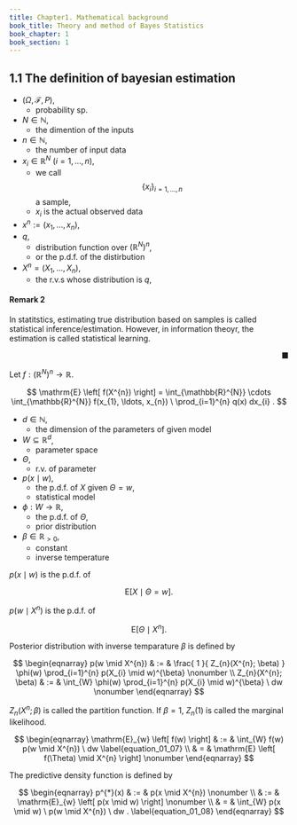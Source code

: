 ```yaml
---
title: Chapter1. Mathematical background
book_title: Theory and method of Bayes Statistics
book_chapter: 1
book_section: 1
---
```


## 1.1 The definition of bayesian estimation

* $(\Omega, \mathcal{F}, P)$,
    * probability sp.
* $N \in \mathbb{N}$,
    * the dimention of the inputs
* $n \in \mathbb{N}$,
    * the number of input data
* $x_{i} \in \mathbb{R}^{N}$ $(i = 1, \ldots, n)$,
    * we call $$\{x_{i}\}_{i=1, \ldots, n}$$ a sample,
    * $x_{i}$ is the actual observed data
* $x^{n} := (x_{1}, \ldots, x_{n})$,
* $q$,
    * distribution function over $(\mathbb{R}^{N})^{n}$,
    * or the p.d.f. of the distirbution
* $X^{n} = (X_{1}, \ldots, X_{n})$,
    * the r.v.s whose distribution is $q$,


#### Remark 2
In statitstics, estimating true distribution based on samples is called statistical inference/estimation.
However, in information theoyr, the estimation is called statistical learning.

<div class="end-of-statement" style="text-align: right">■</div>

Let $f: (\mathbb{R}^{N})^{n} \rightarrow \mathbb{R}$.

$$
    \mathrm{E}
    \left[
        f(X^{n})
    \right]
    =
    \int_{\mathbb{R}^{N}}
    \cdots
    \int_{\mathbb{R}^{N}}
        f(x_{1}, \ldots, x_{n})
    \
    \prod_{i=1}^{n}
        q(x)
        dx_{i}
    .
$$

* $d \in \mathbb{N}$,
    * the dimension of the parameters of given model
* $W \subseteq \mathbb{R}^{d}$,
    * parameter space
* $\Theta$,
    * r.v. of parameter
* $p(x \mid w)$,
    * the p.d.f. of $X$ given $\Theta = w$,
    * statistical model
* $\phi: W \rightarrow \mathbb{R}$,
    * the p.d.f. of $\Theta$,
    * prior distribution
* $\beta \in \mathbb{R}_{> 0}$,
    * constant
    * inverse temperature

$p(x \mid w)$ is the p.d.f. of

$$
    \mathrm{E}
    \left[
        X
        \mid
        \Theta = w
    \right]
    .
$$

$p(w \mid X^{n})$ is the p.d.f. of

$$
    \mathrm{E}
    \left[
        \Theta
        \mid
        X^{n}
    \right]
    .
$$

Posterior distribution with inverse temparature $\beta$ is defined by

$$
\begin{eqnarray}
    p(w \mid X^{n})
    & := &
        \frac{
            1
        }{
            Z_{n}(X^{n}; \beta)
        }
        \phi(w)
        \prod_{i=1}^{n}
            p(X_{i} \mid w)^{\beta}
    \nonumber
    \\
    Z_{n}(X^{n}; \beta)
    & := &
        \int_{W}
            \phi(w)
            \prod_{i=1}^{n}
                p(X_{i} \mid w)^{\beta}
        \ dw
    \nonumber
\end{eqnarray}
$$

$Z_{n}(X^{n}; \beta)$ is called the partition function.
If $\beta=1$, $Z_{n}(1)$ is called the marginal likelihood.

$$
\begin{eqnarray}
    \mathrm{E}_{w}
    \left[
        f(w)
    \right]
    & := &
        \int_{W}
            f(w)
            p(w \mid X^{n})
        \ dw
    \label{equation_01_07}
    \\
    & = &
        \mathrm{E}
        \left[
            f(\Theta)
            \mid
            X^{n}
        \right]
    \nonumber
\end{eqnarray}
$$

The predictive density function is defined by

$$
\begin{eqnarray}
    p^{*}(x)
    & := &
        p(x \mid X^{n})
    \nonumber
    \\
    & := &
        \mathrm{E}_{w}
        \left[
            p(x \mid w)
        \right]
    \nonumber
    \\
    & = &
        \int_{W}
            p(x \mid w)
        \ p(w \mid X^{n})
        \ dw
    .
    \label{equation_01_08}
\end{eqnarray}
$$


